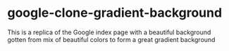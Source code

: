 # google-clone-gradient-background
This is a replica of the Google index page with a beautiful background gotten from mix of beautiful colors to form a great gradient background
